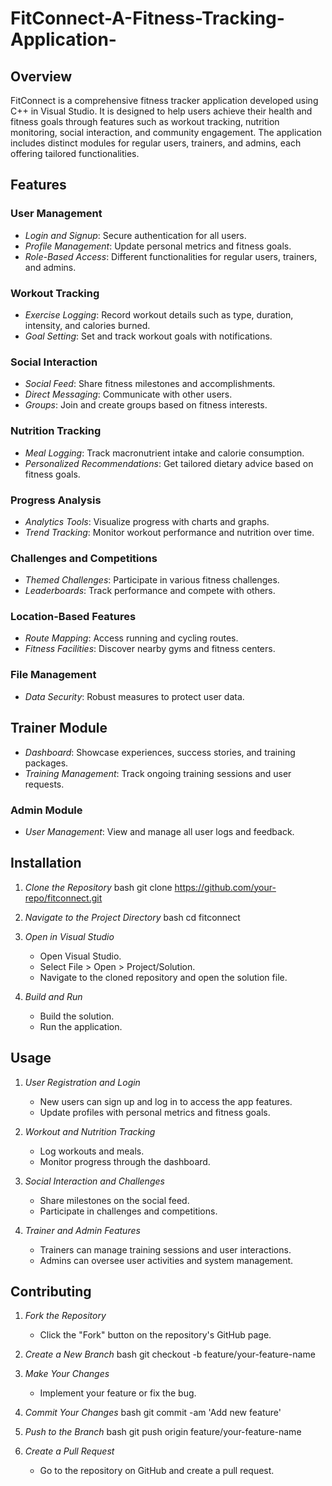 # FitConnect-A-Fitness-Tracking-Application-


## Overview
FitConnect is a comprehensive fitness tracker application developed using C++ in Visual Studio. It is designed to help users achieve their health and fitness goals through features such as workout tracking, nutrition monitoring, social interaction, and community engagement. The application includes distinct modules for regular users, trainers, and admins, each offering tailored functionalities.

## Features

### User Management
- *Login and Signup*: Secure authentication for all users.
- *Profile Management*: Update personal metrics and fitness goals.
- *Role-Based Access*: Different functionalities for regular users, trainers, and admins.

### Workout Tracking
- *Exercise Logging*: Record workout details such as type, duration, intensity, and calories burned.
- *Goal Setting*: Set and track workout goals with notifications.

### Social Interaction
- *Social Feed*: Share fitness milestones and accomplishments.
- *Direct Messaging*: Communicate with other users.
- *Groups*: Join and create groups based on fitness interests.

### Nutrition Tracking
- *Meal Logging*: Track macronutrient intake and calorie consumption.
- *Personalized Recommendations*: Get tailored dietary advice based on fitness goals.

### Progress Analysis
- *Analytics Tools*: Visualize progress with charts and graphs.
- *Trend Tracking*: Monitor workout performance and nutrition over time.

### Challenges and Competitions
- *Themed Challenges*: Participate in various fitness challenges.
- *Leaderboards*: Track performance and compete with others.

### Location-Based Features
- *Route Mapping*: Access running and cycling routes.
- *Fitness Facilities*: Discover nearby gyms and fitness centers.

### File Management
- *Data Security*: Robust measures to protect user data.

## Trainer Module
- *Dashboard*: Showcase experiences, success stories, and training packages.
- *Training Management*: Track ongoing training sessions and user requests.

### Admin Module
- *User Management*: View and manage all user logs and feedback.

## Installation

1. *Clone the Repository*
   bash
   git clone https://github.com/your-repo/fitconnect.git
   

2. *Navigate to the Project Directory*
   bash
   cd fitconnect
   

3. *Open in Visual Studio*
   - Open Visual Studio.
   - Select File > Open > Project/Solution.
   - Navigate to the cloned repository and open the solution file.

4. *Build and Run*
   - Build the solution.
   - Run the application.

## Usage

1. *User Registration and Login*
   - New users can sign up and log in to access the app features.
   - Update profiles with personal metrics and fitness goals.

2. *Workout and Nutrition Tracking*
   - Log workouts and meals.
   - Monitor progress through the dashboard.

3. *Social Interaction and Challenges*
   - Share milestones on the social feed.
   - Participate in challenges and competitions.

4. *Trainer and Admin Features*
   - Trainers can manage training sessions and user interactions.
   - Admins can oversee user activities and system management.

## Contributing

1. *Fork the Repository*
   - Click the "Fork" button on the repository's GitHub page.

2. *Create a New Branch*
   bash
   git checkout -b feature/your-feature-name
   

3. *Make Your Changes*
   - Implement your feature or fix the bug.

4. *Commit Your Changes*
   bash
   git commit -am 'Add new feature'
   

5. *Push to the Branch*
   bash
   git push origin feature/your-feature-name
   

6. *Create a Pull Request*
   - Go to the repository on GitHub and create a pull request.
